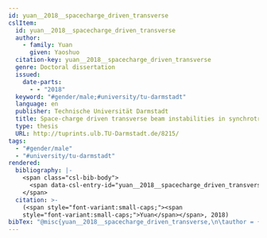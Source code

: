 ```yaml
---
id: yuan__2018__spacecharge_driven_transverse
cslItem:
  id: yuan__2018__spacecharge_driven_transverse
  author:
    - family: Yuan
      given: Yaoshuo
  citation-key: yuan__2018__spacecharge_driven_transverse
  genre: Doctoral dissertation
  issued:
    date-parts:
      - - "2018"
  keyword: "#gender/male;#university/tu-darmstadt"
  language: en
  publisher: Technische Universität Darmstadt
  title: Space-charge driven transverse beam instabilities in synchrotrons
  type: thesis
  URL: http://tuprints.ulb.TU-Darmstadt.de/8215/
tags:
  - "#gender/male"
  - "#university/tu-darmstadt"
rendered:
  bibliography: |-
    <span class="csl-bib-body">
      <span data-csl-entry-id="yuan__2018__spacecharge_driven_transverse" class="csl-entry"><span class='author-bib'>Yuan</span>. <span class='date-bib'>(2018)</span>. <span class='title'><i><b><span style="font-style:normal;">Space-charge driven transverse beam instabilities in synchrotrons</span></b></i></span> [Doctoral dissertation, Technische Universität Darmstadt]. <span class='URL'><a href='http://tuprints.ulb.TU-Darmstadt.de/8215/'>LINK</a></span></span>
    </span>
  citation: >-
    (<span style="font-variant:small-caps;"><span
    style="font-variant:small-caps;">Yuan</span></span>, 2018)
bibTex: "@misc{yuan__2018__spacecharge_driven_transverse,\n\tauthor = {Yuan, Yaoshuo},\n\tyear = {2018},\n\tschool = {Technische Universit{\\\" a}t Darmstadt},\n\ttitle = {Space-charge driven transverse beam instabilities in synchrotrons},\n\ttype = {Doctoral dissertation},\n\turl = {http://tuprints.ulb.TU-Darmstadt.de/8215/},\n}\n\n"
---
```

